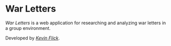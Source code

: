 # War Letters

*War Letters* is a web application for researching and analyzing war letters in a group environment.

Developed by [*Kevin Flick*](flick@tagglines.com).
